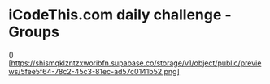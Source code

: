 # iCodeThis.com daily challenge - Groups

()[https://shismqklzntzxworibfn.supabase.co/storage/v1/object/public/previews/5fee5f64-78c2-45c3-81ec-ad57c0141b52.png]
